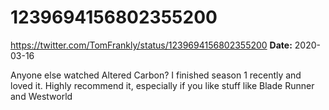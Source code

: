 # 1239694156802355200
https://twitter.com/TomFrankly/status/1239694156802355200
**Date:** 2020-03-16

Anyone else watched Altered Carbon? I finished season 1 recently and loved it. Highly recommend it, especially if you like stuff like Blade Runner and Westworld
